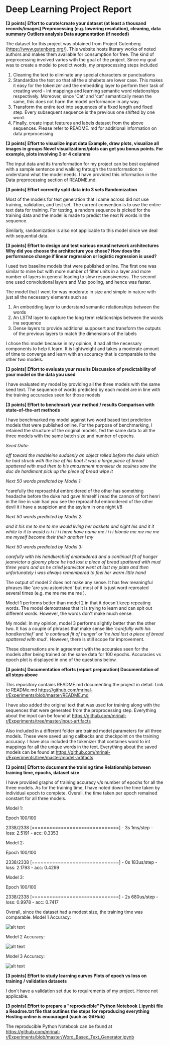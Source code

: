 # Deep Learning Project Report

**[3 points] Effort to curate/create your dataset (at least a thousand records/images)
Preprocessing (e.g. lowering resolution), cleaning, data summary
Outliers analysis
Data augmentation (if needed)**



The dataset for this project was obtained from Project Gutenberg (https://www.gutenberg.org/). This website hosts literary works of noted authors and makes them available for consumption for free. The kind of preprocessing involved varies with the goal of the project. Since my goal was to create a model to predict words, my preprocessing steps included

1. Cleaning the text to eliminate any special characters or punctuations
2. Standardize the text so that all the alphabets are lower case. This makes it easy for the tokenizer and the embedding layer to perform their task of creating word - int mappings and learning semantic word relationships respectively. Moreover, since 'Cat' and 'cat' semantically mean the same, this does not harm the model performance in any way.
3. Transform the entire text into sequences of a fixed length and fixed step. Every subsequent sequence is the previous one shifted by one word.
4. Finally, create input features and labels dataset from the above sequences. 
Please refer to README. md for additional information on data preprocessing



**[3 points] Effort to visualize input data
Example, draw plots, visualize all images in groups
Novel visualizations/plots can get you bonus points. For example, plots involving 3 or 4 columns**



The input data and its transformation for my project can be best explained with a sample sentence and walking through the transformation to understand what the model needs. I have provided this information in the Data preprocessing section of README.md.



**[3 points] Effort correctly split data into 3 sets
Randomization**



Most of the models for text generation that i came across did not use training, validation, and test set. The current convention is to use the entire text data for training. For testing, a random sequence is picked for the training data and the model is made to predict the next N words in the sequence. 

Similarly, randomization is also not applicable to this model since we deal with sequential data.



**[3 points] Effort to design and test various neural network architectures
Why did you choose the architecture you chose?
How does the performance change if linear regression or logistic regression is used?**



I used two baseline models that were published online. The first one was similar to mine but with more number of filter units in a layer and more number of layers in general leading to slow responsiveness. The second one used convolutional layers and Max pooling, and hence was faster.

The model that I went for was moderate in size and simple in nature with just all the necessary elements such as 

1. An embedding layer to understand semantic relationships between the words
2. An LSTM layer to capture the long term relationships between the words ina sequence
3. Dense layers to provide additional supposert and transform the outputs of the previous layers to match the dimensions of the labels

I chose thsi model because in my opinion, it had all the necessary components to help it learn. It is lightweight and takes a moderate amount of time to converge and learn with an accuracy that is comparable to the other two models.



**[3 points] Effort to evaluate your results
Discussion of predictability of your model on the data you used**



I have evaluated my model by providing all the three models with the same seed text. The sequence of words predicted by each model are in line with the training accuracies seen for those models



**[3 points] Effort to benchmark your method / results
Comparison with state-of-the-art methods**



I have benchmarked my model against two word based text prediction models that were published online. For the purpose of benchmarking, I retained the structure of the original models, fed the same data to all the three models with the same batch size and number of epochs.

*Seed Data:*


*off toward the madeleine suddenly an object rolled before the duke which he had struck with the toe of his boot it was a large piece of bread spattered with mud then to his amazement monsieur de saulnes saw the duc de hardimont pick up the piece of bread wipe it*


*Next 50 words predicted by Model 1:*


*carefully the reproachful embroidered of the other has something headache before the duke had gave himself i read the cannon of fort henri in the line in vain had you see the reproachful embroidered of the other devil it i have a suspicion and the asylum in one night i/8


*Next 50 words predicted by Model 2:*


*and it his me to me to me would living her baskets and night his and it it white to it to would is i i i i i have have name me i i i i blonde me me me me me myself become their their another i my*


*Next 50 words predicted by Model 3:*


*carefully with his handkerchief embroidered and a continual fit of hunger jeanvictor a gloomy place he had lost a piece of bread spattered with mud three years and as he cried jeanvictor went at last my plate and then unfortunately i was always remembered to feel her warm little hand*


The output of model 2 does not make any sense. It has few meaningful phrases like 'are you astonished' but most of it is just word repreated several times (e.g. me me me me me ).

Model 1 performs better than model 2 in that it doesn't keep repeating words. The model demostrates that it is trying to learn and can spit out different words. However, the words don't make much sense.

My model: In my opinion, model 3 performs slightly better than the other two. It has a couple of phrases that make sense like *'carefully with his handkerchief'* and *'a continual fit of hunger'* or *'he had lost a piece of bread spattered with mud'*. However, there is still scope for improvement.

These observations are in agreement with the accuraies seen for the models after being trained on the same data for 100 epochs. Accuracies vs epoch plot is displayed in one of the questions below.



**[3 points] Documentation efforts (report preparation)
Documentation of all steps above**



This repository contains README.md documenting the project in detail. Link to READMe.md https://github.com/mrinal-r/Experiments/blob/master/README.md

I have also added the original text that was used for training along with the sequences that were generated from the proprocessing step. Everything about the input can be found at https://github.com/mrinal-r/Experiments/tree/master/input-artifacts

Also included in a different folder are trained model parameters for all three models. These were saved using callbacks and checkpoint on the training accuracy. I have also included the tokenizer that containes word to int mappings for all the unique words in the text. Everything about the saved models can be found at https://github.com/mrinal-r/Experiments/tree/master/model-artifacts



**[3 points] Effort to document the training time
Relationship between training time, epochs, dataset size**



I have provided graphs of training accuracy v/s number of epochs for all the three models. As for the training time, I have noted down the time taken by individual epoch to complete. Overall, the time taken per epoch remained constant for all three models.

Model 1:

Epoch 100/100

2338/2338 [==============================] - 3s 1ms/step - loss: 2.5191 - acc: 0.3353

Model 2:

Epoch 100/100

2338/2338 [==============================] - 0s 183us/step - loss: 2.1793 - acc: 0.4299

Model 3:

Epoch 100/100

2338/2338 [==============================] - 2s 680us/step - loss: 0.9978 - acc: 0.7417

Overall, since the dataset had a modest size, the training time was comparable.
Model 1 Accuracy: 

![alt text](https://github.com/mrinal-r/Experiments/blob/master/metrics-images/model1_acc.png "Model 1 Accuracy")


Model 2 Accuracy: 

![alt text](https://github.com/mrinal-r/Experiments/blob/master/metrics-images/model2_acc.png "Model 2 Accuracy")


Model 3 Accuracy: 

![alt text](https://github.com/mrinal-r/Experiments/blob/master/metrics-images/model3_acc.png "Model 3 Accuracy")



**[3 points] Effort to study learning curves
Plots of epoch vs loss on training / validation datasets**



I don't have a validation set due to requirements of my project. Hence not applicable.



**[3 points] Effort to prepare a "reproducible" Python Notebook (.ipynb) file
a Readme.txt file that outlines the steps for reproducing everything
Hosting online is encouraged (such as GitHub)**



The reproducible Python Notebook can be found at https://github.com/mrinal-r/Experiments/blob/master/Word_Based_Text_Generator.ipynb




